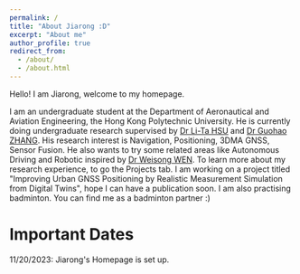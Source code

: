 ```yaml
---
permalink: /
title: "About Jiarong :D"
excerpt: "About me"
author_profile: true
redirect_from: 
  - /about/
  - /about.html
---
```



Hello! I am Jiarong, welcome to my homepage.

I am an undergraduate student at the Department of Aeronautical and Aviation Engineering, the Hong Kong Polytechnic University. He is currently doing undergraduate research supervised by [Dr Li-Ta HSU](https://www.polyu.edu.hk/aae/people/academic-staff/dr-hsu-li-ta/) and [Dr Guohao ZHANG](https://www.polyu.edu.hk/aae/people/academic-staff/dr-zhang-guohao/). His research interest is Navigation, Positioning, 3DMA GNSS, Sensor Fusion. He also wants to try some related areas like Autonomous Driving and Robotic inspired by [Dr Weisong WEN](https://www.polyu.edu.hk/aae/people/academic-staff/dr-wen-weisong/).
To learn more about my research experience, to go the Projects tab.
I am working on a project titled "Improving Urban GNSS Positioning by Realistic Measurement Simulation from Digital Twins", hope I can have a publication soon.
I am also practising badminton. You can find me as a badminton partner :)

Important Dates
======
11/20/2023: Jiarong's Homepage is set up.
